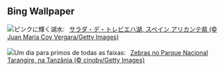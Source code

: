 ## Bing Wallpaper
![](https://www.bing.com/th?id=OHR.LasLagunas_JA-JP0416165627_UHD.jpg&w=1000)ピンクに輝く湖水:&nbsp;&ensp;[サラダ・デ・トレビエハ湖, スペイン アリカンテ県 (© Juan Maria Coy Vergara/Getty Images)](https://www.bing.com/th?id=OHR.LasLagunas_JA-JP0416165627_UHD.jpg)
<br><br/>
![](https://www.bing.com/th?id=OHR.ZebraCousins_PT-BR7618632224_UHD.jpg&w=1000)Um dia para primos de todas as faixas:&nbsp;&ensp;[Zebras no Parque Nacional Tarangire, na Tanzânia  (© cinoby/Getty Images)](https://www.bing.com/th?id=OHR.ZebraCousins_PT-BR7618632224_UHD.jpg)
<br><br/>
